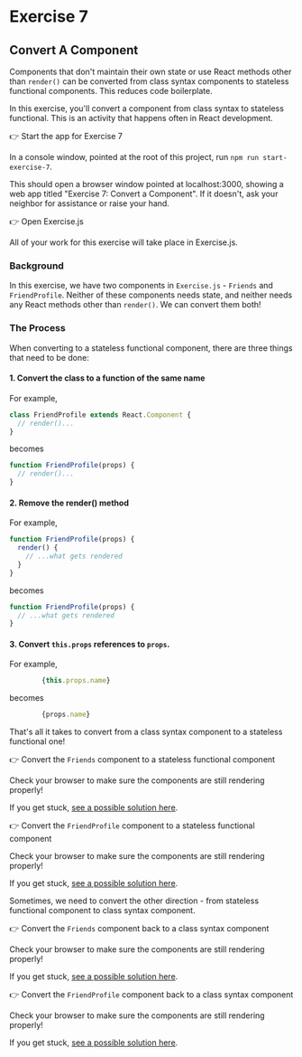 # Exercise 7
## Convert A Component

Components that don't maintain their own state or use React methods other than `render()` can be converted from class syntax components to stateless functional components. This reduces code boilerplate.

In this exercise, you'll convert a component from class syntax to stateless functional. This is an activity that happens often in React development.

&#128073; Start the app for Exercise 7

In a console window, pointed at the root of this project, run `npm run start-exercise-7`.

This should open a browser window pointed at localhost:3000, showing a web app titled "Exercise 7: Convert a Component". If it doesn't, ask your neighbor for assistance or raise your hand.

&#128073; Open Exercise.js

All of your work for this exercise will take place in Exercise.js.

### Background

In this exercise, we have two components in `Exercise.js` - `Friends` and `FriendProfile`. Neither of these components needs state, and neither needs any React methods other than `render()`. We can convert them both!

### The Process

When converting to a stateless functional component, there are three things that need to be done:

#### 1. Convert the class to a function of the same name

For example, 

```jsx
class FriendProfile extends React.Component {
  // render()...
}
```

becomes

```jsx
function FriendProfile(props) {
  // render()...
}
```

#### 2. Remove the render() method

For example,

```jsx
function FriendProfile(props) {
  render() {
    // ...what gets rendered
  }
}
```

becomes

```jsx
function FriendProfile(props) {
  // ...what gets rendered
}
```

#### 3. Convert `this.props` references to `props`.

For example,

```jsx
        {this.props.name}
```

becomes

```jsx
        {props.name}
```

That's all it takes to convert from a class syntax component to a stateless functional one!

&#128073; Convert the `Friends` component to a stateless functional component

Check your browser to make sure the components are still rendering properly!

If you get stuck, [see a possible solution here](./SOLUTIONS.md#friends-to-stateless).

&#128073; Convert the `FriendProfile` component to a stateless functional component

Check your browser to make sure the components are still rendering properly!

If you get stuck, [see a possible solution here](./SOLUTIONS.md#friendprofile-to-stateless).

Sometimes, we need to convert the other direction - from stateless functional component to class syntax component.

&#128073; Convert the `Friends` component back to a class syntax component

Check your browser to make sure the components are still rendering properly!

If you get stuck, [see a possible solution here](./SOLUTIONS.md#friends-to-class).

&#128073; Convert the `FriendProfile` component back to a class syntax component

Check your browser to make sure the components are still rendering properly!

If you get stuck, [see a possible solution here](./SOLUTIONS.md#friendprofile-to-class).
